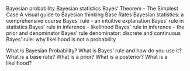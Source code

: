 Bayesian probability
Bayesian statistics
Bayes’ Theorem - The Simplest Case
A visual guide to Bayesian thinking
Base Rates
Bayesian statistics: a comprehensive course
Bayes’ rule - an intuitive explanation
Bayes’ rule in statistics
Bayes’ rule in inference - likelihood
Bayes’ rule in inference - the prior and denominator
Bayes’ rule denominator: discrete and continuous
Bayes’ rule: why likelihood is not a probability


What is Bayesian Probability?
What is Bayes’ rule and how do you use it?
What is a base rate?
What is a prior?
What is a posterior?
What is a likelihood?